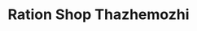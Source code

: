 ---
title: "Ration Shop Thazhemozhi"
url: /kanjirampara/ration-shop-thazhemozhi/
shop: convenience
---